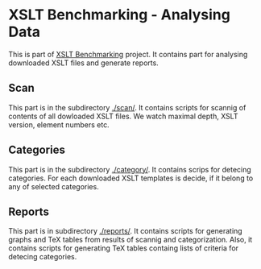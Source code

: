XSLT Benchmarking - Analysing Data
==================================

This is part of [XSLT Benchmarking](https://github.com/masicek/XSLT-Benchmarking) project.
It contains part for analysing downloaded XSLT files and generate reports.

Scan
----
This part is in the subdirectory [./scan/](./XSLT-Benchmarking-Analysing-Data/tree/master/scan/).
It contains scripts for scannig of contents of all dowloaded XSLT files.
We watch maximal depth, XSLT version, element numbers etc.

Categories
----------
This part is in the subdirectory [./category/](./XSLT-Benchmarking-Analysing-Data/tree/master/category/).
It contains scrips for detecing categories.
For each downloaded XSLT templates is decide, if it belong to any of selected categories.

Reports
-------
This part is in subdirectory [./reports/](./XSLT-Benchmarking-Analysing-Data/tree/master/reports/).
It contains scripts for generating graphs and TeX tables from results of scannig and categorization.
Also, it contains scripts for generating TeX tables containg lists of criteria for detecing categories.

